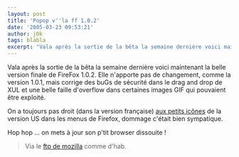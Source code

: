 ```yaml
---
layout: post
title: 'Popop v''la ff 1.0.2'
date: '2005-03-23 09:53:21'
author: j0k
tags: blabla
excerpt: "Vala après la sortie de la bêta la semaine dernière voici maintenant la belle version finale de FireFox 1.0.2.   )   Elle n'apporte pas de changement, comme la version 1.0.1, mais corrige des buGs de sécurité dans le drag and drop de XUL et une belle faille d'overflow dans certaines images GIF qui pouvaient être exploité.  \n  \nOn a toujours pas      …"
---
```


Vala après la sortie de la bêta la semaine dernière voici maintenant la belle version finale de FireFox 1.0.2.      Elle n'apporte pas de changement, comme la version 1.0.1, mais corrige des buGs de sécurité dans le drag and drop de XUL et une belle faille d'overflow dans certaines images GIF qui pouvaient être exploité.

On a toujours pas droit (dans la version française) [aux petits icônes](http://www.j0k3r.free.fr/bordell/ff_1.0.2/) de la version US dans les menus de Firefox, dommage c'était bien sympatique.

Hop hop ... on mets à jour son p'tit browser dissouite !

> Via le [ftp de mozilla](http://ftp.mozilla.org/pub/mozilla.org/firefox/releases/1.0.2/) comme d'hab.

